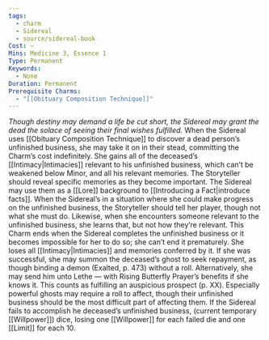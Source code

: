 ```yaml
---
tags:
  - charm
  - Sidereal
  - source/sidereal-book
Cost: —
Mins: Medicine 3, Essence 1
Type: Permanent
Keywords:
  - None
Duration: Permanent
Prerequisite Charms:
  - "[[Obituary Composition Technique]]"
---
```

*Though destiny may demand a life be cut short, the Sidereal may grant the dead the solace of seeing their final wishes fulfilled.*
When the Sidereal uses [[Obituary Composition Technique]] to discover a dead person’s unfinished business, she may take it on in their stead, committing the Charm’s cost indefinitely. She gains all of the deceased’s [[Intimacy|Intimacies]] relevant to his unfinished business, which can’t be weakened below Minor, and all his relevant memories. The Storyteller should reveal specific memories as they become important. The Sidereal may use them as a [[Lore]] background to [[Introducing a Fact|introduce facts]]. When the Sidereal’s in a situation where she could make progress on the unfinished business, the Storyteller should tell her player, though not what she must do. Likewise, when she encounters someone relevant to the unfinished business, she learns that, but not how they’re relevant. This Charm ends when the Sidereal completes the unfinished business or it becomes impossible for her to do so; she can’t end it prematurely. She loses all [[Intimacy|Intimacies]] and memories conferred by it. If she was successful, she may summon the deceased’s ghost to seek repayment, as though binding a demon (Exalted, p. 473) without a roll. Alternatively, she may send him unto Lethe — with Rising Butterfly Prayer’s benefits if she knows it. This counts as fulfilling an auspicious prospect (p. XX). Especially powerful ghosts may require a roll to affect, though their unfinished business should be the most difficult part of affecting them. If the Sidereal fails to accomplish he deceased’s unfinished business, (current temporary [[Willpower]]) dice, losing one [[Willpower]] for each failed die and one [[Limit]] for each 10.